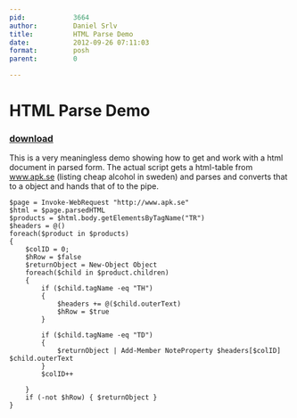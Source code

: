 ```yaml
---
pid:            3664
author:         Daniel Srlv
title:          HTML Parse Demo
date:           2012-09-26 07:11:03
format:         posh
parent:         0

---
```


# HTML Parse Demo

### [download](Scripts\3664.ps1)

This is a very meaningless demo showing how to get and work with a html document in parsed form. The actual script gets a html-table from www.apk.se (listing cheap alcohol in sweden) and parses and converts that to a object and hands that of to the pipe.

```posh
$page = Invoke-WebRequest "http://www.apk.se"
$html = $page.parsedHTML
$products = $html.body.getElementsByTagName("TR")
$headers = @()
foreach($product in $products)
{
	$colID = 0;
	$hRow = $false
	$returnObject = New-Object Object
	foreach($child in $product.children)
	{	
		if ($child.tagName -eq "TH")
		{
			$headers += @($child.outerText)
			$hRow = $true
		}

		if ($child.tagName -eq "TD")
		{
			$returnObject | Add-Member NoteProperty $headers[$colID] $child.outerText
		}
		$colID++

	}
	if (-not $hRow) { $returnObject }
}
```
